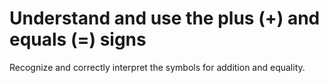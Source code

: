 # Understand and use the plus (+) and equals (=) signs

Recognize and correctly interpret the symbols for addition and equality.
